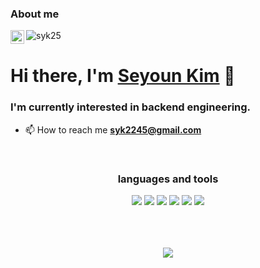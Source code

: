 ### About me
<a href="https://linkedin.com/in/seyoun-kim-60374726b" target="_blank">
  <img align="left" alt="Seyoun's LinkedIN" width="22px" src="https://cdn.simpleicons.org/linkedin" />
</a>
<a align="left"> <img src="https://komarev.com/ghpvc/?username=syk25&label=Profile%20views&color=0e75b6&style=flat" alt="syk25" /> </a>
<h1 align = "left">Hi there, I'm <a href="##">Seyoun Kim</a> 👋</h1>
<h3>I'm currently interested in backend engineering.</h3>

- 📫 How to reach me **syk2245@gmail.com**


<br />

<div align="center">

<h3>languages and tools</h3>

<img src="https://img.shields.io/badge/Java-007396?style=flat&logo=Java&logoColor=white"/> <img src="https://img.shields.io/badge/Spring-6DB33F?style=flat-square&logo=Spring&logoColor=white"/> <img src="https://img.shields.io/badge/Spring%20Boot-6DB33F?style=flat&logo=Spring%20Boot&logoColor=white"/> <img src="https://img.shields.io/badge/MySQL-4479A1?style=flat&logo=MySQL&logoColor=white"/> <img src="https://img.shields.io/badge/SQLite-003B57?style=flat&logo=SQLite&logoColor=white"/> <img src="https://img.shields.io/badge/MariaDB-003545?style=flat&logo=MariaDB&logoColor=white"/>
<br><br>

<br><br>
<img src="https://github-readme-stats.vercel.app/api/top-langs/?username=syk25&layout=compact">
<br><br>


